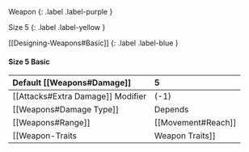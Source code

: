 Weapon
{: .label .label-purple }

Size 5
{: .label .label-yellow }

[[Designing-Weapons#Basic]]
{: .label .label-blue }

#### Size 5 Basic

| Default [[Weapons#Damage]]                     | 5                                                                                               |
| :-------------------------------------------------------- | :---------------------------------------------------------------------------------------------- |
| [[Attacks#Extra Damage]] Modifier | (-1)                                                                                            |
| [[Weapons#Damage Type]]                 | Depends                                                                                         |
| [[Weapons#Range]]                               | [[Movement#Reach]]                                                                    |
| [[Weapon-Traits|Weapon Traits]]                       | [[Impossibly-Large]], [[Striking]] |
